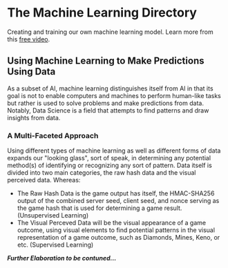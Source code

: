 # The Machine Learning Directory
Creating and training our own machine learning model. Learn more from this [free video]("https://www.youtube.com/watch?v=i_LwzRVP7bg").

## Using Machine Learning to Make Predictions Using Data
As a subset of AI, machine learning distinguishes itself from AI in that its goal is not to enable computers and machines to perform human-like tasks but rather is used to solve problems and make predictions from data. Notably, Data Science is a field that attempts to find patterns and draw insights from data.


### A Multi-Faceted Approach
Using different types of machine learning as well as different forms of data expands our "looking glass", sort of speak, in determining any potential method(s) of identifying or recognizing any sort of pattern. Data itself is divided into two main categories, the raw hash data and the visual perceived data.
Whereas:
 - The Raw Hash Data is the game output has itself, the HMAC-SHA256 output of the combined server seed, client seed, and nonce serving as the game hash that is used for determining a game result. (Unsupervised Learning)
 - The Visual Perceved Data will be the visual appearance of a game outcome, using visual elements to find potential patterns in the visual representation of a game outcome, such as Diamonds, Mines, Keno, or etc. (Supervised Learning)

***Further Elaboration to be contuned...***
